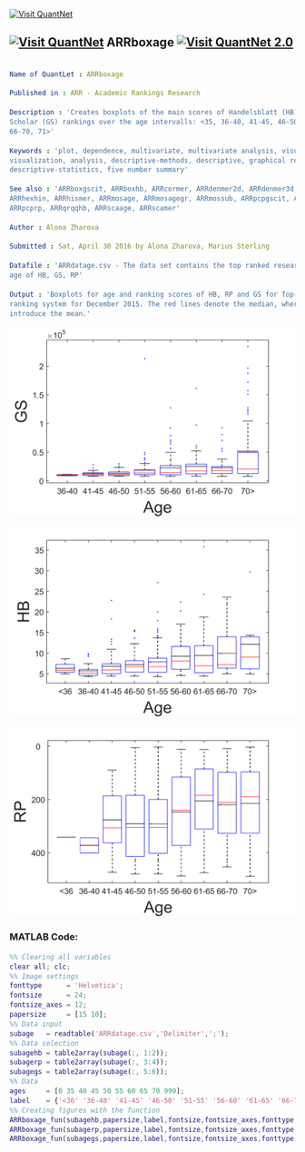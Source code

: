 
[<img src="https://github.com/QuantLet/Styleguide-and-FAQ/blob/master/pictures/banner.png" width="880" alt="Visit QuantNet">](http://quantlet.de/index.php?p=info)

## [<img src="https://github.com/QuantLet/Styleguide-and-Validation-procedure/blob/master/pictures/qloqo.png" alt="Visit QuantNet">](http://quantlet.de/) **ARRboxage** [<img src="https://github.com/QuantLet/Styleguide-and-Validation-procedure/blob/master/pictures/QN2.png" width="60" alt="Visit QuantNet 2.0">](http://quantlet.de/d3/ia)

```yaml

Name of QuantLet : ARRboxage

Published in : ARR - Academic Rankings Research

Description : 'Creates boxplots of the main scores of Handelsblatt (HB), RePEc (RP) and Google
Scholar (GS) rankings over the age intervalls: <35, 36-40, 41-45, 46-50, 51-55, 56-60, 61-65,
66-70, 71>'

Keywords : 'plot, dependence, multivariate, multivariate analysis, visualization, data
visualization, analysis, descriptive-methods, descriptive, graphical representation, boxplot,
descriptive-statistics, five number summary'

See also : 'ARRboxgscit, ARRboxhb, ARRcormer, ARRdenmer2d, ARRdenmer3d, ARRhexage, ARRhexcit,
ARRhexhin, ARRhismer, ARRmosage, ARRmosagegr, ARRmossub, ARRpcpgscit, ARRpcphb, ARRpcpmer,
ARRpcprp, ARRqrqqhb, ARRscaage, ARRscamer'

Author : Alona Zharova

Submitted : Sat, April 30 2016 by Alona Zharova, Marius Sterling

Datafile : 'ARRdatage.csv - The data set contains the top ranked researchers and there estimated
age of HB, GS, RP'

Output : 'Boxplots for age and ranking scores of HB, RP and GS for Top-458 scientists within each
ranking system for December 2015. The red lines denote the median, whereas the dotted lines
introduce the mean.'

```

![Picture1](ARRboxage_GS.png)

![Picture2](ARRboxage_HB.png)

![Picture3](ARRboxage_RP.png)


### MATLAB Code:
```matlab
%% Clearing all variables
clear all; clc;
%% Image settings
fonttype      = 'Helvetica';
fontsize      = 24;
fontsize_axes = 12;
papersize     = [15 10];
%% Data input
subage   = readtable('ARRdatage.csv','Delimiter',';');
%% Data selection
subagehb = table2array(subage(:, 1:2));
subagerp = table2array(subage(:, 3:4));
subagegs = table2array(subage(:, 5:6));
%% Data 
ages     = [0 35 40 45 50 55 60 65 70 999];
label    = {'<36' '36-40' '41-45' '46-50' '51-55' '56-60' '61-65' '66-70' '70>'};
%% Creating figures with the function
ARRboxage_fun(subagehb,papersize,label,fontsize,fontsize_axes,fonttype,'ARRboxage_HB','Age','HB',ages)
ARRboxage_fun(subagerp,papersize,label,fontsize,fontsize_axes,fonttype,'ARRboxage_RP','Age','RP',ages)
ARRboxage_fun(subagegs,papersize,label,fontsize,fontsize_axes,fonttype,'ARRboxage_GS','Age','GS',ages)

```
